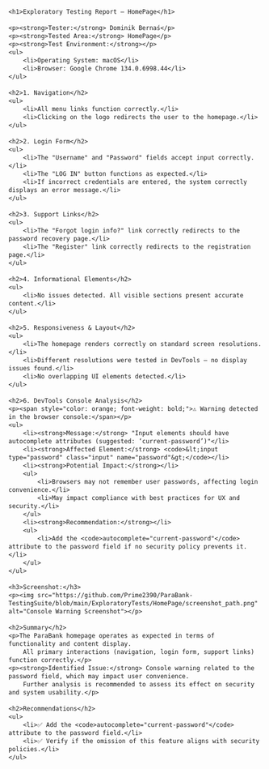     <h1>Exploratory Testing Report – HomePage</h1>

    <p><strong>Tester:</strong> Dominik Bernaś</p>
    <p><strong>Tested Area:</strong> HomePage</p>
    <p><strong>Test Environment:</strong></p>
    <ul>
        <li>Operating System: macOS</li>
        <li>Browser: Google Chrome 134.0.6998.44</li>
    </ul>

    <h2>1. Navigation</h2>
    <ul>
        <li>All menu links function correctly.</li>
        <li>Clicking on the logo redirects the user to the homepage.</li>
    </ul>

    <h2>2. Login Form</h2>
    <ul>
        <li>The "Username" and "Password" fields accept input correctly.</li>
        <li>The "LOG IN" button functions as expected.</li>
        <li>If incorrect credentials are entered, the system correctly displays an error message.</li>
    </ul>

    <h2>3. Support Links</h2>
    <ul>
        <li>The "Forgot login info?" link correctly redirects to the password recovery page.</li>
        <li>The "Register" link correctly redirects to the registration page.</li>
    </ul>

    <h2>4. Informational Elements</h2>
    <ul>
        <li>No issues detected. All visible sections present accurate content.</li>
    </ul>

    <h2>5. Responsiveness & Layout</h2>
    <ul>
        <li>The homepage renders correctly on standard screen resolutions.</li>
        <li>Different resolutions were tested in DevTools – no display issues found.</li>
        <li>No overlapping UI elements detected.</li>
    </ul>

    <h2>6. DevTools Console Analysis</h2>
    <p><span style="color: orange; font-weight: bold;">⚠ Warning detected in the browser console:</span></p>
    <ul>
        <li><strong>Message:</strong> "Input elements should have autocomplete attributes (suggested: ‘current-password’)"</li>
        <li><strong>Affected Element:</strong> <code>&lt;input type="password" class="input" name="password"&gt;</code></li>
        <li><strong>Potential Impact:</strong></li>
        <ul>
            <li>Browsers may not remember user passwords, affecting login convenience.</li>
            <li>May impact compliance with best practices for UX and security.</li>
        </ul>
        <li><strong>Recommendation:</strong></li>
        <ul>
            <li>Add the <code>autocomplete="current-password"</code> attribute to the password field if no security policy prevents it.</li>
        </ul>
    </ul>

    <h3>Screenshot:</h3>
    <p><img src="https://github.com/Prime2390/ParaBank-TestingSuite/blob/main/ExploratoryTests/HomePage/screenshot_path.png" alt="Console Warning Screenshot"></p>

    <h2>Summary</h2>
    <p>The ParaBank homepage operates as expected in terms of functionality and content display. 
        All primary interactions (navigation, login form, support links) function correctly.</p>
    <p><strong>Identified Issue:</strong> Console warning related to the password field, which may impact user convenience. 
        Further analysis is recommended to assess its effect on security and system usability.</p>

    <h2>Recommendations</h2>
    <ul>
        <li>✅ Add the <code>autocomplete="current-password"</code> attribute to the password field.</li>
        <li>✅ Verify if the omission of this feature aligns with security policies.</li>
    </ul>
</body>
